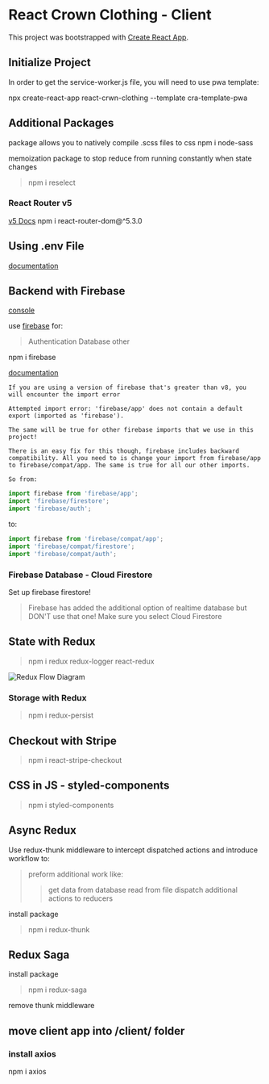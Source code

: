 # React Crown Clothing - Client

This project was bootstrapped with [Create React App](https://github.com/facebook/create-react-app).

## Initialize Project

In order to get the service-worker.js file, you will need to use pwa template:

npx create-react-app react-crwn-clothing --template cra-template-pwa

## Additional Packages

package allows you to natively compile .scss files to css
npm i node-sass

memoization package to stop reduce from running constantly when state changes

> npm i reselect

### React Router v5

[v5 Docs](https://v5.reactrouter.com/web/guides/quick-start)
npm i react-router-dom@^5.3.0

## Using .env File

[documentation](https://www.pluralsight.com/guides/how-to-store-and-read-configuration-files-using-react)

## Backend with Firebase

[console](https://console.firebase.google.com/)

use [firebase](https://firebase.google.com/) for:

> Authentication
> Database
> other

npm i firebase

[documentation](https://firebase.google.com/docs/reference/js/)

```text
If you are using a version of firebase that's greater than v8, you will encounter the import error

Attempted import error: 'firebase/app' does not contain a default export (imported as 'firebase').

The same will be true for other firebase imports that we use in this project!

There is an easy fix for this though, firebase includes backward compatibility. All you need to is change your import from firebase/app to firebase/compat/app. The same is true for all our other imports.

So from:
```

```javascript
import firebase from 'firebase/app';
import 'firebase/firestore';
import 'firebase/auth';
```

to:

```javascript
import firebase from 'firebase/compat/app';
import 'firebase/compat/firestore';
import 'firebase/compat/auth';
```

### Firebase Database - Cloud Firestore

Set up firebase firestore!

> Firebase has added the additional option of realtime database but DON'T use that one! Make sure you select Cloud Firestore

## State with Redux

> npm i redux redux-logger react-redux

![Redux Flow Diagram](https://user-images.githubusercontent.com/25551945/154748109-17c768f9-117d-4899-9702-2d97ef3a14fa.png)

### Storage with Redux

> npm i redux-persist

## Checkout with Stripe

> npm i react-stripe-checkout

## CSS in JS - styled-components

> npm i styled-components

## Async Redux

Use redux-thunk middleware to intercept dispatched actions and introduce workflow to:

> preform additional work like:
>
> > get data from database
> > read from file
> > dispatch additional actions to reducers

install package

> npm i redux-thunk

## Redux Saga

install package

> npm i redux-saga

remove thunk middleware

## move client app into /client/ folder

### install axios

npm i axios
